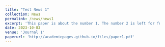 ```yaml
---
title: "Test News 1"
collection: News
permalink: /news/news1
excerpt: 'This paper is about the number 1. The number 2 is left for future work.'
date: 2023-10-03
venue: 'Journal 1'
paperurl: 'http://academicpages.github.io/files/paper1.pdf'
---
```

